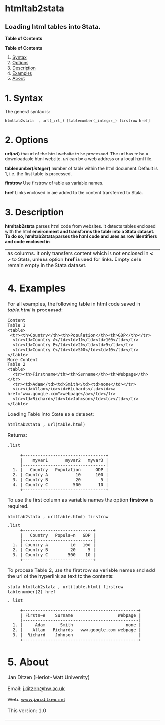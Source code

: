 # htmltab2stata 
## Loading html tables into Stata.

__Table of Contents__

__Table of Contents__
1. [Syntax](#1-syntax)
2. [Options](#2-options)
3. [Description](#3-description)
4. [Examples](#4-examples)
5. [About](#5-about)

# 1. Syntax

The general syntax is:
```
htmltab2stata  , url(_url_) [tablenumber(_integer_) firstrow href]
```

# 2. Options

**url(_url_)** the url of the html website to be processed. The url has to be a downloadable html website. _url_ can be a web address or a local html file.

**tablenumber(_integer_)** number of table within the html document. Default is 1, i.e. the first table is processed.

**firstrow** Use firstrow of table as variable names.

**href** Links enclosed in **<a href=....></a>** are added to the content transferred to Stata.

# 3. Description

**htmltab2stata** parses html code from websites. It detects tables enclosed with the html **<table>** environment and transforms the table into a Stata dataset. To do so, **htmltab2stata** parses the html code and uses **<tr>** as row identifiers and code enclosed in **<td>** as columns. It only transfers content which is not enclosed in **< >** to Stata, unless option **href** is used for links. Empty cells remain empty in the Stata dataset.

# 4. Examples

For all examples, the following table in html code saved in _table.html_ is processed:

```
Content
Table 1
<table>
 <tr><th>Country</th><th>Population</th><th>GDP</th></tr>
  <tr><td>Country A</td><td>10</td><td>100</td></tr>
  <tr><td>Country B</td><td>20</td><td>5</td></tr>
  <tr><td>Country C</td><td>500</td><td>10</td></tr>
</table>
More Content
Table 2
<table>
  <tr><th>Firstname</th><th>Surname</th><th>Webpage</th></tr>
  <tr><td>Adam</td><td>Smith</td><td>none</td></tr>
  <tr><td>Allan</td><td>Richards</td><td><a href="www.google.com">webpage</a></td></tr>
  <tr><td>Richard</td><td>Johnson</td><td></td></tr>
</table>
```

Loading Table into Stata as a dataset:

```
htmltab2stata , url(table.html)
```

Returns:

```
.list

     +---------------------------------+
     |    myvar1       myvar2   myvar3 |
     |---------------------------------|
  1. |   Country   Population      GDP |
  2. | Country A           10      100 |
  3. | Country B           20        5 |
  4. | Country C          500       10 |
     +---------------------------------+
```

To use the first column as variable names the option **firstrow** is required.

```
htmltab2stata , url(table.html) firstrow
```

```
.list
     +----------------------------+
     |   Country   Popula~n   GDP |
     |----------------------------|
  1. | Country A         10   100 |
  2. | Country B         20     5 |
  3. | Country C        500    10 |
     +----------------------------+
```

To process Table 2, use the first row as variable names and add the url of the hyperlink as text to the contents:

```
stata htmltab2stata , url(table.html) firstrow tablenumber(2) href
```

```
. list

     +----------------------------------------------+
     | Firstn~e    Surname                  Webpage |
     |----------------------------------------------|
  1. |     Adam      Smith                     none |
  2. |    Allan   Richards   www.google.com webpage |
  3. |  Richard    Johnson                          |
     +----------------------------------------------+
```

# 5. About

Jan Ditzen (Heriot-Watt University)

Email: j.ditzen@hw.ac.uk

Web: www.jan.ditzen.net

This version: 1.0
